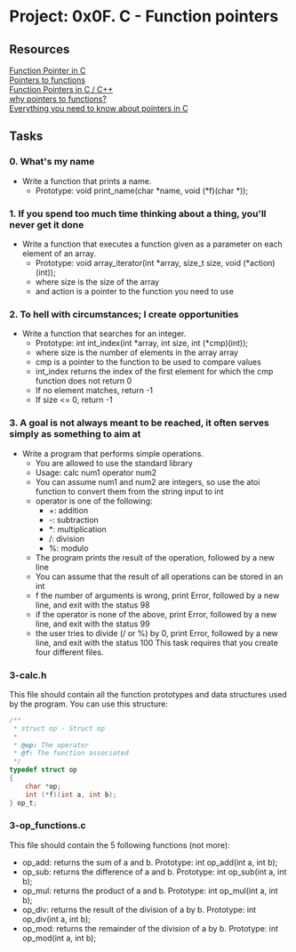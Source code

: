# Project: 0x0F. C - Function pointers </br>

## Resources </br>

[Function Pointer in C](https://www.geeksforgeeks.org/function-pointer-in-c/) </br>
[Pointers to functions](https://publications.gbdirect.co.uk//c_book/chapter5/function_pointers.html) </br>
[Function Pointers in C / C++](https://www.youtube.com/watch?v=ynYtgGUNelE) </br>
[why pointers to functions?](https://www.youtube.com/watch?v=sxTFSDAZM8s) </br>
[Everything you need to know about pointers in C](https://boredzo.org/pointers/) </br>

## Tasks </br>

### 0. What's my name </br>
- Write a function that prints a name.
	- Prototype: void print_name(char *name, void (*f)(char *));

### 1. If you spend too much time thinking about a thing, you'll never get it done </br>
- Write a function that executes a function given as a parameter on each element of an array.
	- Prototype: void array_iterator(int *array, size_t size, void (*action)(int));
	- where size is the size of the array
	- and action is a pointer to the function you need to use

### 2. To hell with circumstances; I create opportunities </br>
- Write a function that searches for an integer.
	- Prototype: int int_index(int *array, int size, int (*cmp)(int));
	- where size is the number of elements in the array array
	- cmp is a pointer to the function to be used to compare values
	- int_index returns the index of the first element for which the cmp function does not return 0
	- If no element matches, return -1
	- If size <= 0, return -1

### 3. A goal is not always meant to be reached, it often serves simply as something to aim at
- Write a program that performs simple operations.
	- You are allowed to use the standard library
	- Usage: calc num1 operator num2
	- You can assume num1 and num2 are integers, so use the atoi function to convert them from the string input to int
	- operator is one of the following:
		- +: addition
		- -: subtraction
		- *: multiplication
		- /: division
		- %: modulo
	- The program prints the result of the operation, followed by a new line
	- You can assume that the result of all operations can be stored in an int
	- f the number of arguments is wrong, print Error, followed by a new line, and exit with the status 98
	- if the operator is none of the above, print Error, followed by a new line, and exit with the status 99
	- the user tries to divide (/ or %) by 0, print Error, followed by a new line, and exit with the status 100
This task requires that you create four different files.
### 3-calc.h </br>
This file should contain all the function prototypes and data structures used by the program. You can use this structure:
``` c 
/**
 * struct op - Struct op
 *
 * @op: The operator
 * @f: The function associated
 */
typedef struct op
{
    char *op;
    int (*f)(int a, int b);
} op_t;

```

### 3-op_functions.c </br>
This file should contain the 5 following functions (not more):
- op_add: returns the sum of a and b. Prototype: int op_add(int a, int b);
- op_sub: returns the difference of a and b. Prototype: int op_sub(int a, int b);
- op_mul: returns the product of a and b. Prototype: int op_mul(int a, int b);
- op_div: returns the result of the division of a by b. Prototype: int op_div(int a, int b);
- op_mod: returns the remainder of the division of a by b. Prototype: int op_mod(int a, int b);
